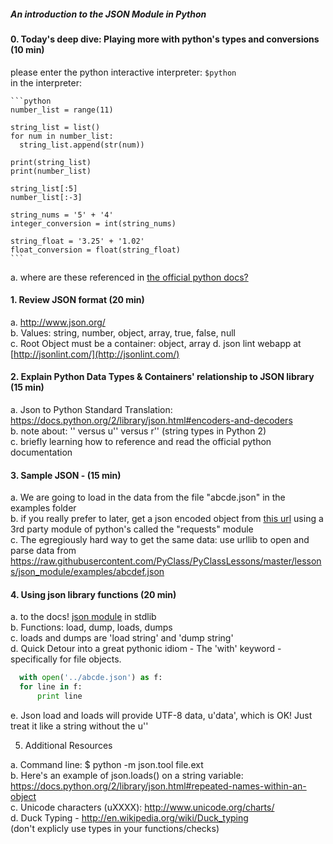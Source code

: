 

##### An introduction to the JSON Module in Python


#### 0. Today's deep dive: Playing more with python's types and conversions (10 min)

please enter the python interactive interpreter: 
    ```$python
    ```    
    in the interpreter:    

    ```python
    number_list = range(11)

    string_list = list()
    for num in number_list:
      string_list.append(str(num))

    print(string_list)
    print(number_list)

    string_list[:5]
    number_list[:-3]

    string_nums = '5' + '4'
    integer_conversion = int(string_nums)

    string_float = '3.25' + '1.02'
    float_conversion = float(string_float)
    ```

  a. where are these referenced in [the official python docs?](https://docs.python.org/2/library/index.html) 

#### 1. Review JSON format (20 min)

  a. http://www.json.org/    
  b. Values: string, number, object, array, true, false, null    
  c. Root Object must be a container: object, array
  d. json lint webapp at [http://jsonlint.com/](http://jsonlint.com/)


#### 2. Explain Python Data Types & Containers' relationship to JSON library (15 min) 

  a. Json to Python Standard Translation: https://docs.python.org/2/library/json.html#encoders-and-decoders  
  b. note about: '' versus u'' versus r''  (string types in Python 2)     
  c. briefly learning how to reference and read the official python documentation    

#### 3. Sample JSON -  (15 min)

  a. We are going to load in the data from the file "abcde.json" in the examples folder       
  b. if you really prefer to later, get a json encoded object from [this url](https://raw.githubusercontent.com/PyClass/PyClassLessons/master/lessons/json_module/examples/abcdef.json) using a 3rd party module of python's called the "requests" module        
  c. The egregiously hard way to get the same data: use urllib to open and parse data from https://raw.githubusercontent.com/PyClass/PyClassLessons/master/lessons/json_module/examples/abcdef.json    
 


#### 4. Using json library functions (20 min)
   
  a. to the docs! [json module](https://docs.python.org/2/library/json.html) in stdlib      
  b. Functions: load, dump, loads, dumps    
  c. loads and dumps are 'load string' and 'dump string'   
  d. Quick Detour into a great pythonic idiom - The 'with' keyword - specifically for file objects.    
  ```python
    with open('../abcde.json') as f:        
    for line in f:
        print line     
  ```
  e. Json load and loads will provide UTF-8 data, u'data', which is OK! Just treat it like a string without the u''    


5. Additional Resources

  a. Command line: $ python -m json.tool file.ext    
  b. Here's an example of json.loads() on a string variable: https://docs.python.org/2/library/json.html#repeated-names-within-an-object    
  c. Unicode characters (uXXXX): http://www.unicode.org/charts/    
  d. Duck Typing - http://en.wikipedia.org/wiki/Duck_typing    
  (don't explicly use types in your functions/checks)    

